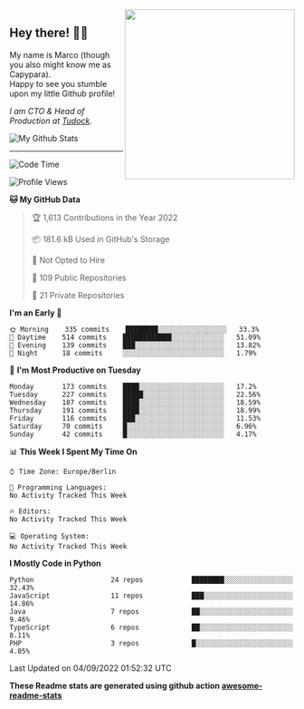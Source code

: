 <img src="https://capypara.de/para_logo.png?a=13" align="right" width="300">

## Hey there! 👋🙃
My name is Marco (though you also might know me as Capypara).  
Happy to see you stumble upon my little Github profile!

*I am CTO & Head of Production at <a href="http://tudock.de">Tudock</a>.*


![My Github Stats](https://github-readme-stats.vercel.app/api?username=theCapypara&show_icons=true&title_color=8ea106&text_color=ffffff&icon_color=8ea106&bg_color=2F343F&hide_border=1)

---
<!--START_SECTION:waka-->
![Code Time](http://img.shields.io/badge/Code%20Time-1%2C772%20hrs%2039%20mins-blue)

![Profile Views](http://img.shields.io/badge/Profile%20Views-0-blue)

**🐱 My GitHub Data** 

> 🏆 1,613 Contributions in the Year 2022
 > 
> 📦 181.6 kB Used in GitHub's Storage 
 > 
> 🚫 Not Opted to Hire
 > 
> 📜 109 Public Repositories 
 > 
> 🔑 21 Private Repositories  
 > 
**I'm an Early 🐤** 

```text
🌞 Morning    335 commits    ████████░░░░░░░░░░░░░░░░░   33.3% 
🌆 Daytime    514 commits    ████████████░░░░░░░░░░░░░   51.09% 
🌃 Evening    139 commits    ███░░░░░░░░░░░░░░░░░░░░░░   13.82% 
🌙 Night      18 commits     ░░░░░░░░░░░░░░░░░░░░░░░░░   1.79%

```
📅 **I'm Most Productive on Tuesday** 

```text
Monday       173 commits    ████░░░░░░░░░░░░░░░░░░░░░   17.2% 
Tuesday      227 commits    █████░░░░░░░░░░░░░░░░░░░░   22.56% 
Wednesday    187 commits    ████░░░░░░░░░░░░░░░░░░░░░   18.59% 
Thursday     191 commits    ████░░░░░░░░░░░░░░░░░░░░░   18.99% 
Friday       116 commits    ███░░░░░░░░░░░░░░░░░░░░░░   11.53% 
Saturday     70 commits     █░░░░░░░░░░░░░░░░░░░░░░░░   6.96% 
Sunday       42 commits     █░░░░░░░░░░░░░░░░░░░░░░░░   4.17%

```


📊 **This Week I Spent My Time On** 

```text
⌚︎ Time Zone: Europe/Berlin

💬 Programming Languages: 
No Activity Tracked This Week

🔥 Editors: 
No Activity Tracked This Week

💻 Operating System: 
No Activity Tracked This Week

```

**I Mostly Code in Python** 

```text
Python                   24 repos            ████████░░░░░░░░░░░░░░░░░   32.43% 
JavaScript               11 repos            ███░░░░░░░░░░░░░░░░░░░░░░   14.86% 
Java                     7 repos             ██░░░░░░░░░░░░░░░░░░░░░░░   9.46% 
TypeScript               6 repos             ██░░░░░░░░░░░░░░░░░░░░░░░   8.11% 
PHP                      3 repos             █░░░░░░░░░░░░░░░░░░░░░░░░   4.05%

```



 Last Updated on 04/09/2022 01:52:32 UTC
<!--END_SECTION:waka-->

**These Readme stats are generated using github action [awesome-readme-stats](https://github.com/anmol098/waka-readme-stats)**
